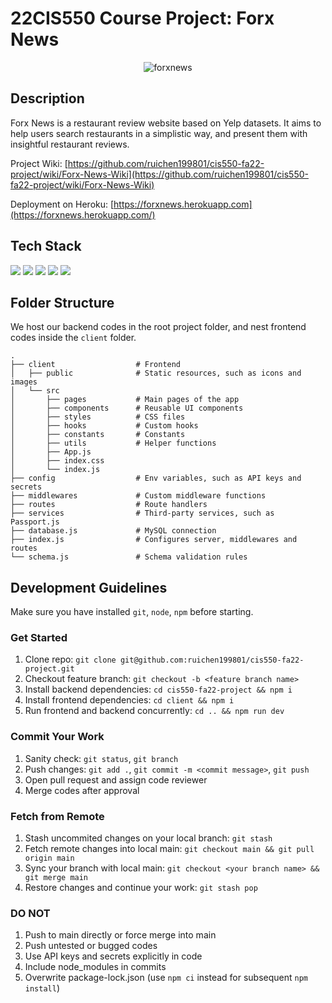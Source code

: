 # 22CIS550 Course Project: Forx News

<p align="center"><img src="client/public/github/forxnews.png" alt="forxnews"></p>

## Description

Forx News is a restaurant review website based on Yelp datasets. It aims to help users search restaurants in a simplistic way, and present them with insightful restaurant reviews.

Project Wiki: [https://github.com/ruichen199801/cis550-fa22-project/wiki/Forx-News-Wiki](https://github.com/ruichen199801/cis550-fa22-project/wiki/Forx-News-Wiki)

Deployment on Heroku: [https://forxnews.herokuapp.com](https://forxnews.herokuapp.com/)

## Tech Stack

<img src="https://img.shields.io/badge/-React-000000?style=flat&logo=react&logoColor=00C8FF"> <img src="http://img.shields.io/badge/-Node.js-4DB33D?style=flat&logo=Node.js&logoColor=white"> <img src="https://img.shields.io/badge/-Express.js-eed718?style=flat&logo=express&logoColor=white"> <img src="https://img.shields.io/badge/-MySQL-F29111?style=flat&logo=mysql&logoColor=white"> <img src="http://img.shields.io/badge/-Heroku-430098?style=flat&logo=heroku&logoColor=white">

## Folder Structure

We host our backend codes in the root project folder, and nest frontend codes inside the `client` folder.

```
.
├── client                  # Frontend
│   ├── public              # Static resources, such as icons and images
│   └── src
│       ├── pages           # Main pages of the app
│       ├── components      # Reusable UI components
│       ├── styles          # CSS files
│       ├── hooks           # Custom hooks
│       ├── constants       # Constants
│       ├── utils           # Helper functions
│       ├── App.js
│       ├── index.css
│       └── index.js
├── config                  # Env variables, such as API keys and secrets
├── middlewares             # Custom middleware functions
├── routes                  # Route handlers
├── services                # Third-party services, such as Passport.js
├── database.js             # MySQL connection
├── index.js                # Configures server, middlewares and routes
└── schema.js               # Schema validation rules
```

## Development Guidelines

Make sure you have installed `git`, `node`, `npm` before starting.

### Get Started

1. Clone repo: `git clone git@github.com:ruichen199801/cis550-fa22-project.git`
2. Checkout feature branch: `git checkout -b <feature branch name>`
3. Install backend dependencies: `cd cis550-fa22-project && npm i`
4. Install frontend dependencies: `cd client && npm i`
5. Run frontend and backend concurrently: `cd .. && npm run dev`

### Commit Your Work

1. Sanity check: `git status`, `git branch`
2. Push changes: `git add .`, `git commit -m <commit message>`, `git push`
3. Open pull request and assign code reviewer
4. Merge codes after approval

### Fetch from Remote

1. Stash uncommited changes on your local branch: `git stash`
2. Fetch remote changes into local main: `git checkout main && git pull origin main`
3. Sync your branch with local main: `git checkout <your branch name> && git merge main`
4. Restore changes and continue your work: `git stash pop`

### DO NOT

1. Push to main directly or force merge into main
2. Push untested or bugged codes
3. Use API keys and secrets explicitly in code
4. Include node_modules in commits
5. Overwrite package-lock.json (use `npm ci` instead for subsequent `npm install`)
